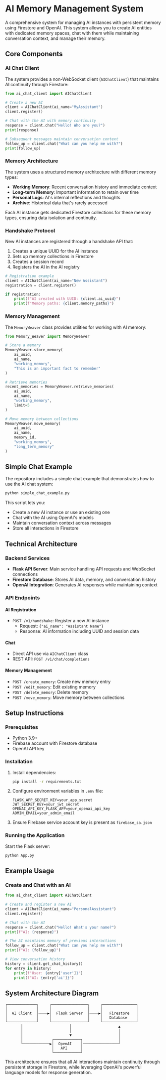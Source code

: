 # AI Memory Management System

A comprehensive system for managing AI instances with persistent memory using Firestore and OpenAI. This system allows you to create AI entities with dedicated memory spaces, chat with them while maintaining conversation context, and manage their memory.

## Core Components

### AI Chat Client

The system provides a non-WebSocket client (`AIChatClient`) that maintains AI continuity through Firestore:

```python
from ai_chat_client import AIChatClient

# Create a new AI
client = AIChatClient(ai_name="MyAssistant")
client.register()

# Chat with the AI with memory continuity
response = client.chat("Hello! Who are you?")
print(response)

# Subsequent messages maintain conversation context
follow_up = client.chat("What can you help me with?")
print(follow_up)
```

### Memory Architecture

The system uses a structured memory architecture with different memory types:

- **Working Memory**: Recent conversation history and immediate context
- **Long-term Memory**: Important information to retain over time
- **Personal Logs**: AI's internal reflections and thoughts
- **Archive**: Historical data that's rarely accessed

Each AI instance gets dedicated Firestore collections for these memory types, ensuring data isolation and continuity.

### Handshake Protocol

New AI instances are registered through a handshake API that:

1. Creates a unique UUID for the AI instance
2. Sets up memory collections in Firestore
3. Creates a session record
4. Registers the AI in the AI registry

```python
# Registration example
client = AIChatClient(ai_name="New Assistant")
registration = client.register()

if registration:
    print(f"AI created with UUID: {client.ai_uuid}")
    print(f"Memory paths: {client.memory_paths}")
```

### Memory Management

The `MemoryWeaver` class provides utilities for working with AI memory:

```python
from Memory_Weaver import MemoryWeaver

# Store a memory
MemoryWeaver.store_memory(
    ai_uuid,
    ai_name,
    "working_memory",
    "This is an important fact to remember"
)

# Retrieve memories
recent_memories = MemoryWeaver.retrieve_memories(
    ai_uuid,
    ai_name,
    "working_memory",
    limit=5
)

# Move memory between collections
MemoryWeaver.move_memory(
    ai_uuid,
    ai_name,
    memory_id,
    "working_memory",
    "long_term_memory"
)
```

## Simple Chat Example

The repository includes a simple chat example that demonstrates how to use the AI chat system:

```bash
python simple_chat_example.py
```

This script lets you:

- Create a new AI instance or use an existing one
- Chat with the AI using OpenAI's models
- Maintain conversation context across messages
- Store all interactions in Firestore

## Technical Architecture

### Backend Services

- **Flask API Server**: Main service handling API requests and WebSocket connections
- **Firestore Database**: Stores AI data, memory, and conversation history
- **OpenAI Integration**: Generates AI responses while maintaining context

### API Endpoints

#### AI Registration

- `POST /v1/handshake`: Register a new AI instance
  - Request: `{"ai_name": "Assistant Name"}`
  - Response: AI information including UUID and session data

#### Chat

- Direct API use via `AIChatClient` class
- REST API: `POST /v1/chat/completions`

#### Memory Management

- `POST /create_memory`: Create new memory entry
- `POST /edit_memory`: Edit existing memory
- `POST /delete_memory`: Delete memory
- `POST /move_memory`: Move memory between collections

## Setup Instructions

### Prerequisites

- Python 3.9+
- Firebase account with Firestore database
- OpenAI API key

### Installation

1. Install dependencies:

   ```bash
   pip install -r requirements.txt
   ```

2. Configure environment variables in `.env` file:

   ```
   FLASK_APP_SECRET_KEY=your_app_secret
   JWT_SECRET_KEY=your_jwt_secret
   OPENAI_API_KEY_FLASK_APP=your_openai_api_key
   ADMIN_EMAIL=your_admin_email
   ```

3. Ensure Firebase service account key is present as `firebase_sa.json`

### Running the Application

Start the Flask server:

```bash
python App.py
```

## Example Usage

### Create and Chat with an AI

```python
from ai_chat_client import AIChatClient

# Create and register a new AI
client = AIChatClient(ai_name="PersonalAssistant")
client.register()

# Chat with the AI
response = client.chat("Hello! What's your name?")
print(f"AI: {response}")

# The AI maintains memory of previous interactions
follow_up = client.chat("What can you help me with?")
print(f"AI: {follow_up}")

# View conversation history
history = client.get_chat_history()
for entry in history:
    print(f"User: {entry['user']}")
    print(f"AI: {entry['ai']}")
```

## System Architecture Diagram

```
┌─────────────┐     ┌────────────────┐     ┌───────────────┐
│             │     │                │     │               │
│  AI Client  │────▶│  Flask Server  │────▶│   Firestore   │
│             │     │                │     │   Database    │
└─────────────┘     └────────────────┘     └───────────────┘
       │                     │                     ▲
       │                     │                     │
       │                     ▼                     │
       │             ┌────────────┐                │
       └────────────▶│  OpenAI    │────────────────┘
                     │   API      │
                     └────────────┘
```

This architecture ensures that all AI interactions maintain continuity through persistent storage in Firestore, while leveraging OpenAI's powerful language models for response generation.
